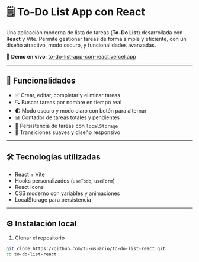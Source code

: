 # 🗒️ To-Do List App con React

Una aplicación moderna de lista de tareas (**To-Do List**) desarrollada con **React** y Vite. Permite gestionar tareas de forma simple y eficiente, con un diseño atractivo, modo oscuro, y funcionalidades avanzadas.

🔗 **Demo en vivo**: [to-do-list-app-con-react.vercel.app](https://to-do-list-app-con-react-theta.vercel.app/)

---

## 🚀 Funcionalidades

- ✅ Crear, editar, completar y eliminar tareas
- 🔍 Buscar tareas por nombre en tiempo real
- 🌓 Modo oscuro y modo claro con botón para alternar
- 📊 Contador de tareas totales y pendientes
- 📁 Persistencia de tareas con `localStorage`
- 🎨 Transiciones suaves y diseño responsivo

---

## 🛠️ Tecnologías utilizadas

- React + Vite
- Hooks personalizados (`useTodo`, `useForm`)
- React Icons
- CSS moderno con variables y animaciones
- LocalStorage para persistencia

---

## ⚙️ Instalación local

1. Clonar el repositorio

```bash
git clone https://github.com/tu-usuario/to-do-list-react.git
cd to-do-list-react

